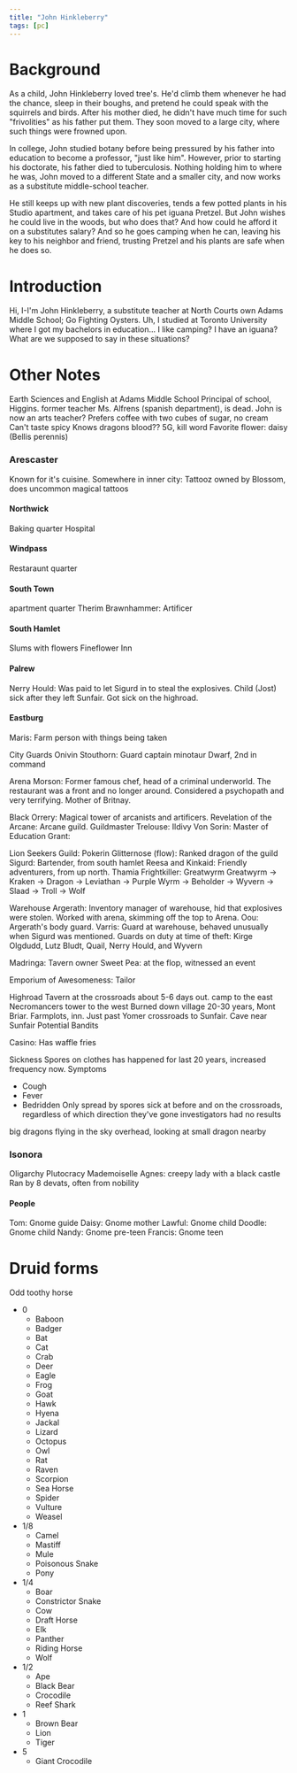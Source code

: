 ```yaml
---
title: "John Hinkleberry"
tags: [pc]
---
```

# Background
As a child, John Hinkleberry loved tree's. He'd climb them whenever he had the chance, sleep in their boughs, and pretend he could speak with the squirrels and birds. After his mother died, he didn't have much time for such "frivolities" as his father put them. They soon moved to a large city, where such things were frowned upon.

In college, John studied botany before being pressured by his father into education to become a professor, "just like him". However, prior to starting his doctorate, his father died to tuberculosis. Nothing holding him to where he was, John moved to a different State and a smaller city, and now works as a substitute middle-school teacher.

He still keeps up with new plant discoveries, tends a few potted plants in his Studio apartment, and takes care of his pet iguana Pretzel. But John wishes he could live in the woods, but who does that?  And how could he afford it on a substitutes salary? And so he goes camping when he can, leaving his key to his neighbor and friend, trusting Pretzel and his plants are safe when he does so.

# Introduction
Hi, I-I'm John Hinkleberry, a substitute teacher at North Courts own Adams Middle School; Go Fighting Oysters. Uh, I studied at Toronto University where I got my bachelors in education... I like camping? I have an iguana? What are we supposed to say in these situations?

# Other Notes
Earth Sciences and English at Adams Middle School
Principal of school, Higgins.
former teacher Ms. Alfrens (spanish department), is dead.
John is now an arts teacher?
Prefers coffee with two cubes of sugar, no cream
Can't taste spicy
Knows dragons blood??
5G, kill word
Favorite flower: daisy (Bellis perennis)
### Arescaster
Known for it's cuisine.
Somewhere in inner city: Tattooz owned by Blossom, does uncommon magical tattoos
#### Northwick
Baking quarter
Hospital
#### Windpass
Restaraunt quarter
#### South Town
apartment quarter
Therim Brawnhammer: Artificer
#### South Hamlet
Slums with flowers
Fineflower Inn
#### Palrew
Nerry Hould: Was paid to let Sigurd in to steal the explosives. Child (Jost) sick after they left Sunfair. Got sick on the highroad.
#### Eastburg
Maris: Farm person with things being taken

City Guards
Onivin Stouthorn: Guard captain minotaur
Dwarf, 2nd in command

Arena Morson: Former famous chef, head of a criminal underworld. The restaurant was a front and no longer around. Considered a psychopath and very terrifying. Mother of Britnay.

Black Orrery: Magical tower of arcanists and artificers.
Revelation of the Arcane: Arcane guild.
Guildmaster Trelouse:
Ildivy Von Sorin: Master of Education
Grant: 

Lion Seekers Guild:
Pokerin Glitternose (flow): Ranked dragon of the guild
Sigurd: Bartender, from south hamlet
Reesa and Kinkaid: Friendly adventurers, from up north.
Thamia Frightkiller: Greatwyrm
Greatwyrm -> Kraken -> Dragon -> Leviathan -> Purple Wyrm -> Beholder -> Wyvern -> Slaad -> Troll -> Wolf

Warehouse
Argerath: Inventory manager of warehouse, hid that explosives were stolen. Worked with arena, skimming off the top to Arena.
Oou: Argerath's body guard.
Varris: Guard at warehouse, behaved unusually when Sigurd was mentioned.
Guards on duty at time of theft: Kirge Olgdudd, Lutz Bludt, Quail, Nerry Hould, and Wyvern

Madringa: Tavern owner
Sweet Pea: at the flop, witnessed an event

Emporium of Awesomeness: Tailor


Highroad
Tavern at the crossroads about 5-6 days out.
camp to the east
Necromancers tower to the west
Burned down village 20-30 years, Mont Briar. Farmplots, inn. Just past Yomer crossroads to Sunfair.
Cave near Sunfair
Potential Bandits

Casino: Has waffle fries

Sickness
Spores on clothes
has happened for last 20 years, increased frequency now.
Symptoms
- Cough
- Fever
- Bedridden
Only spread by spores
sick at before and on the crossroads, regardless of which direction they've gone
investigators had no results

big dragons flying in the sky overhead, looking at small dragon nearby
### Isonora
Oligarchy
Plutocracy
Mademoiselle Agnes: creepy lady with a black castle
Ran by 8 devats, often from nobility

#### People
Tom: Gnome guide
Daisy: Gnome mother
Lawful: Gnome child
Doodle: Gnome child
Nandy: Gnome pre-teen
Francis: Gnome teen

# Druid forms
 Odd toothy horse
 
 - 0
	- Baboon
	- Badger
	- Bat
	- Cat
	- Crab
	- Deer
	- Eagle
	- Frog
	- Goat
	- Hawk
	- Hyena
	- Jackal
	- Lizard
	- Octopus
	- Owl
	- Rat
	- Raven
	- Scorpion
	- Sea Horse
	- Spider
	- Vulture
	- Weasel
- 1/8
	- Camel
	- Mastiff
	- Mule
	- Poisonous Snake
	- Pony
- 1/4
	- Boar
	- Constrictor Snake
	- Cow
	- Draft Horse
	- Elk
	- Panther
	- Riding Horse
	- Wolf
- 1/2
	- Ape
	- Black Bear
	- Crocodile
	- Reef Shark
- 1
	- Brown Bear
	- Lion
	- Tiger
- 5
	- Giant Crocodile